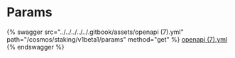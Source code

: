 # Params

{% swagger src="../../../../../.gitbook/assets/openapi (7).yml" path="/cosmos/staking/v1beta1/params" method="get" %}
[openapi (7).yml](<../../../../../.gitbook/assets/openapi (7).yml>)
{% endswagger %}
